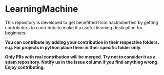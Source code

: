 # LearningMachine
This repository is developed to get benefitted from hacktoberfest by getting contributors to contribute to make it a useful learning destination for beginners.

<b>You can contribute by adding your contribution in their respective folders. e.g. For projects in python place them in their specific folder only.

Only PRs with real contribution will be merged. Try not to consider it as a spam repository.
Notify us in the issue column if you find anything wrong.
Enjoy contributing.<b>
